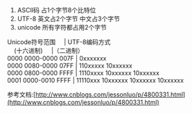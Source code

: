 1. ASCII码  占1个字节8个比特位
2. UTF-8    英文占2个字节 中文占3个字节
3. unicode  所有字符都占用2个字节

Unicode符号范围      | UTF-8编码方式  
     (十六进制)      |（二进制）  
0000 0000-0000 007F | 0xxxxxxx  
0000 0080-0000 07FF | 110xxxxx 10xxxxxx  
0000 0800-0000 FFFF | 1110xxxx 10xxxxxx 10xxxxxx  
0001 0000-0010 FFFF | 11110xxx 10xxxxxx 10xxxxxx 10xxxxxx














参考文档:[http://www.cnblogs.com/jessonluo/p/4800331.html](http://www.cnblogs.com/jessonluo/p/4800331.html)
